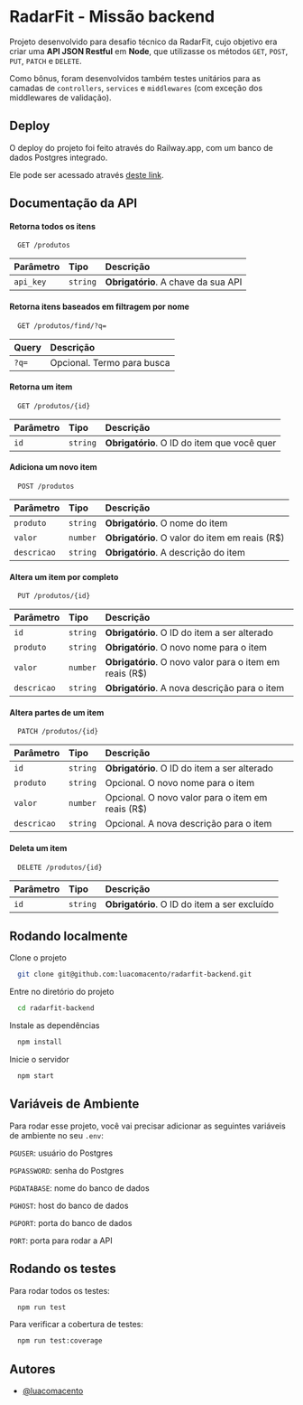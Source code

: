 
# RadarFit - Missão backend

Projeto desenvolvido para desafio técnico da RadarFit,
cujo objetivo era criar uma **API JSON Restful** em **Node**,
que utilizasse os métodos ``GET``, ``POST``, ``PUT``, ``PATCH`` e ``DELETE``.

Como bônus, foram desenvolvidos também testes unitários para as camadas de
``controllers``, ``services`` e ``middlewares`` (com exceção dos middlewares de validação).


## Deploy

O deploy do projeto foi feito através do Railway.app, com um banco de dados Postgres integrado.

Ele pode ser acessado através [deste link](https://radarfit-back.up.railway.app/).
## Documentação da API

#### Retorna todos os itens

```http
  GET /produtos
```

| Parâmetro   | Tipo       | Descrição                           |
| :---------- | :--------- | :---------------------------------- |
| `api_key` | `string` | **Obrigatório**. A chave da sua API |

#### Retorna itens baseados em filtragem por nome

```http
  GET /produtos/find/?q=
```

| Query   | Descrição                           |
| :----------  | :---------------------------------- |
| `?q=`  | Opcional. Termo para busca |

#### Retorna um item

```http
  GET /produtos/{id}
```

| Parâmetro   | Tipo       | Descrição                                   |
| :---------- | :--------- | :------------------------------------------ |
| `id`      | `string` | **Obrigatório**. O ID do item que você quer |

#### Adiciona um novo item

```http
  POST /produtos
```

| Parâmetro   | Tipo       | Descrição                                   |
| :---------- | :--------- | :------------------------------------------ |
| `produto`      | `string` | **Obrigatório**. O nome do item |
| `valor`      | `number` | **Obrigatório**. O valor do item em reais (R$) |
| `descricao`      | `string` | **Obrigatório**. A descrição do item |

#### Altera um item por completo

```http
  PUT /produtos/{id}
```

| Parâmetro   | Tipo       | Descrição                                   |
| :---------- | :--------- | :------------------------------------------ |
| `id`      | `string` | **Obrigatório**. O ID do item a ser alterado |
| `produto`      | `string` | **Obrigatório**. O novo nome para o item |
| `valor`      | `number` | **Obrigatório**. O novo valor para o item em reais (R$) |
| `descricao`      | `string` | **Obrigatório**. A nova descrição para o item |

#### Altera partes de um item

```http
  PATCH /produtos/{id}
```

| Parâmetro   | Tipo       | Descrição                                   |
| :---------- | :--------- | :------------------------------------------ |
| `id`      | `string` | **Obrigatório**. O ID do item a ser alterado |
| `produto`      | `string` | Opcional. O novo nome para o item |
| `valor`      | `number` | Opcional. O novo valor para o item em reais (R$) |
| `descricao`      | `string` | Opcional. A nova descrição para o item |

#### Deleta um item

```http
  DELETE /produtos/{id}
```

| Parâmetro   | Tipo       | Descrição                                   |
| :---------- | :--------- | :------------------------------------------ |
| `id`      | `string` | **Obrigatório**. O ID do item a ser excluído |

## Rodando localmente

Clone o projeto

```bash
  git clone git@github.com:luacomacento/radarfit-backend.git
```

Entre no diretório do projeto

```bash
  cd radarfit-backend
```

Instale as dependências

```bash
  npm install
```

Inicie o servidor

```bash
  npm start
```


## Variáveis de Ambiente

Para rodar esse projeto,
você vai precisar adicionar as seguintes variáveis de ambiente no seu ``.env``:

`PGUSER`: usuário do Postgres

`PGPASSWORD`: senha do Postgres

`PGDATABASE`: nome do banco de dados

`PGHOST`: host do banco de dados

`PGPORT`: porta do banco de dados

`PORT`: porta para rodar a API
## Rodando os testes

Para rodar todos os testes:

```bash
  npm run test
```

Para verificar a cobertura de testes:

```bash
  npm run test:coverage
```

## Autores

- [@luacomacento](https://www.github.com/luacomacento)

